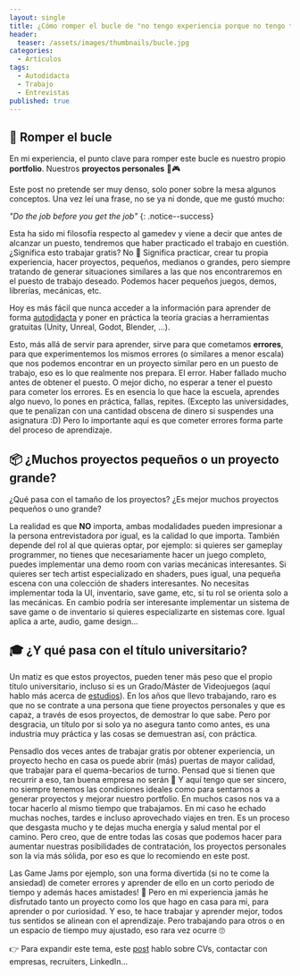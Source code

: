 ```yaml
---
layout: single
title: ¿Cómo romper el bucle de "no tengo experiencia porque no tengo trabajo porque no tengo experiencia..." en la industria del videojuego?
header:
  teaser: /assets/images/thumbnails/bucle.jpg
categories:
  - Artículos
tags:
  - Autodidacta
  - Trabajo
  - Entrevistas
published: true
---
```


## 🔁 Romper el bucle

En mi experiencia, el punto clave para romper este bucle es nuestro propio **portfolio**<!--more-->. Nuestros **proyectos personales** 💼🎮

Este post no pretende ser muy denso, solo poner sobre la mesa algunos conceptos. Una vez leí una frase, no se ya ni donde, que me gustó mucho:

*"Do the job before you get the job"*
{: .notice--success}

Esta ha sido mi filosofía respecto al gamedev y viene a decir que antes de alcanzar un puesto, tendremos que haber  practicado el trabajo en cuestión. ¿Significa esto trabajar gratis? No 🤣 Significa practicar, crear tu propia experiencia, hacer proyectos, pequeños, medianos o grandes, pero siempre tratando de generar situaciones similares a las que nos encontraremos en el puesto de trabajo deseado. Podemos hacer pequeños juegos, demos, librerías, mecánicas, etc.

Hoy es más fácil que nunca acceder a la información para aprender de forma [autodidacta]({{site.url}}{{site.baseurl}}/libros) y poner en práctica la teoría gracias a herramientas gratuitas (Unity, Unreal, Godot, Blender, ...).

Esto, más allá de servir para aprender, sirve para que cometamos **errores**, para que experimentemos los mismos errores (o similares a menor escala) que nos podemos encontrar en un proyecto similar pero en un puesto de trabajo, eso es lo que realmente nos prepara. El error. Haber fallado mucho antes de obtener el puesto. O mejor dicho, no esperar a tener el puesto para cometer los errores. Es en esencia lo que hace la escuela, aprendes algo nuevo, lo pones en práctica, fallas, repites. (Excepto las universidades, que te penalizan con una cantidad obscena de dinero si suspendes una asignatura :D) Pero lo importante aquí es que cometer errores forma parte del proceso de aprendizaje.

## 📦 ¿Muchos proyectos pequeños o un proyecto grande?

¿Qué pasa con el tamaño de los proyectos? ¿Es mejor muchos proyectos pequeños o uno grande?

La realidad es que **NO** importa, ambas modalidades pueden impresionar a la persona entrevistadora por igual, es la calidad lo que importa. También depende del rol al que quieras optar, por ejemplo: si quieres ser gameplay programmer, no tienes que necesariamente hacer un juego completo, puedes implementar una demo room con varias mecánicas interesantes. Si quieres ser tech artist especializado en shaders, pues igual, una pequeña escena con una colección de shaders interesantes. No necesitas implementar toda la UI, inventario, save game, etc, si tu rol se orienta solo a las mecánicas. En cambio podría ser interesante implementar un sistema de save game o de inventario si quieres especializarte en sistemas core. Igual aplica a arte, audio, game design...

## 🎓 ¿Y qué pasa con el título universitario?

Un matiz es que estos proyectos, pueden tener más peso que el propio título universitario, incluso si es un Grado/Máster de Videojuegos (aquí hablo más acerca de [estudios]({{site.url}}{{site.baseurl}}/especializarse)). En los años que llevo trabajando, raro es que no se contrate a una persona que tiene proyectos personales y que es capaz, a través de esos proyectos, de demostrar lo que sabe. Pero por desgracia, un título por si solo ya no asegura tanto como antes, es una industria muy práctica y las cosas se demuestran así, con práctica.

Pensadlo dos veces antes de trabajar gratis por obtener experiencia, un proyecto hecho en casa os puede abrir (más) puertas de mayor calidad, que trabajar para el quema-becarios de turno. Pensad que si tienen que recurrir a eso, tan buena empresa no serán 🤙 Y aquí tengo que ser sincero, no siempre tenemos las condiciones ideales como para sentarnos a generar proyectos y mejorar nuestro portfolio. En muchos casos nos va a tocar hacerlo al mismo tiempo que trabajamos. En mi caso he echado muchas noches, tardes e incluso aprovechado viajes en tren. Es un proceso que desgasta mucho y te dejas mucha energía y salud mental por el camino. Pero creo, que de entre todas las cosas que podemos hacer para aumentar nuestras posibilidades de contratación, los proyectos personales son la via más sólida, por eso es que lo recomiendo en este post.

Las Game Jams por ejemplo, son una forma divertida (si no te come la ansiedad) de cometer errores y aprender de ello en un corto periodo de tiempo y además haces amistades! 🤝
Pero en mi experiencia jamás he disfrutado tanto un proyecto como los que hago en casa para mi, para aprender o por curiosidad. Y eso, te hace trabajar y aprender mejor, todos tus sentidos se alinean con el aprendizaje. Pero trabajando para otros o en un espacio de tiempo muy ajustado, eso rara vez ocurre 🙄

👉 Para expandir este tema, este [post]({{site.url}}{{site.baseurl}}/consejos-junior) hablo sobre CVs, contactar con empresas, recruiters, LinkedIn...
